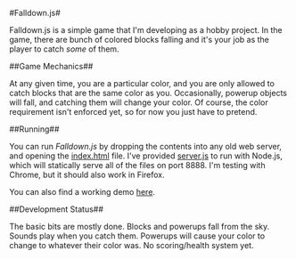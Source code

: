 #Falldown.js#

Falldown.js is a simple game that I'm developing as a hobby project. 
In the game, there are bunch of colored blocks falling 
and it's your job as the player  to catch *some* of them.

##Game Mechanics##

At any given time, you are a particular color, and you are only allowed to catch
blocks that are the same color as you. Occasionally, powerup objects will fall,
and catching them will change your color. Of course, the color requirement isn't
enforced yet, so for now you just have to pretend.

##Running##

You can run *Falldown.js* by dropping the contents into any old web server, and opening the [index.html][1] file. 
I've provided [server.js][2] to run with Node.js, which will statically serve all of the files on port 8888. 
I'm testing with Chrome, but it should also work in Firefox.

You can also find a working demo [here][3].

##Development Status##

The basic bits are mostly done. Blocks and powerups fall from the sky. 
Sounds play when you catch them. Powerups will cause your color to change
to whatever their color was. No scoring/health system yet.


  [1]: https://github.com/dylemma/Falldown.js/blob/master/index.html
  [2]: https://github.com/dylemma/Falldown.js/blob/master/server.js
  [3]: http://dylemma.github.com/Falldown.js/